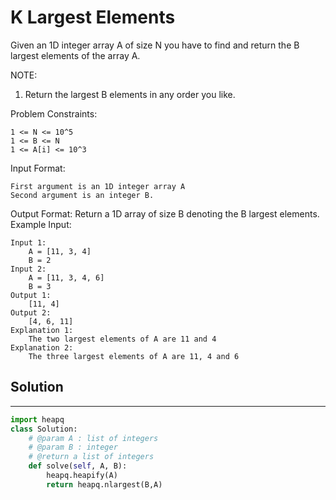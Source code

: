 <h1>K Largest Elements</h1>

<p>
Given an 1D integer array A of size N you have to find and return the B largest elements of the array A.

NOTE:

1. Return the largest B elements in any order you like.

Problem Constraints:

    1 <= N <= 10^5
    1 <= B <= N
    1 <= A[i] <= 10^3

Input Format:

    First argument is an 1D integer array A
    Second argument is an integer B.
Output Format:
    Return a 1D array of size B denoting the B largest elements.
Example Input:

    Input 1:
        A = [11, 3, 4]
        B = 2
    Input 2:
        A = [11, 3, 4, 6]
        B = 3
    Output 1:
        [11, 4]
    Output 2:
        [4, 6, 11]
    Explanation 1:
        The two largest elements of A are 11 and 4
    Explanation 2:
        The three largest elements of A are 11, 4 and 6
</p>

<h2>Solution</h2>

***

```python
import heapq
class Solution:
    # @param A : list of integers
    # @param B : integer
    # @return a list of integers
    def solve(self, A, B):
        heapq.heapify(A)
        return heapq.nlargest(B,A)
```
